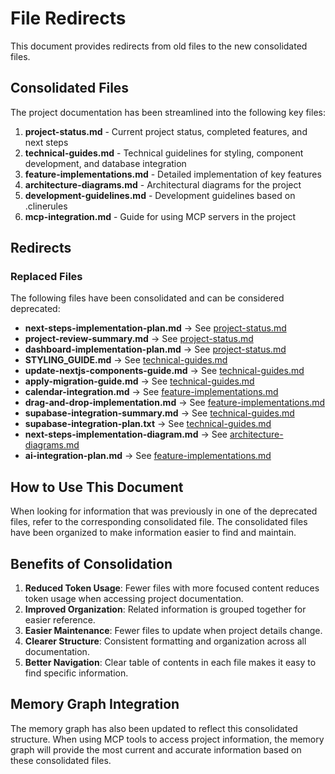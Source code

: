 # File Redirects

This document provides redirects from old files to the new consolidated files.

## Consolidated Files

The project documentation has been streamlined into the following key files:

1. **project-status.md** - Current project status, completed features, and next steps
2. **technical-guides.md** - Technical guidelines for styling, component development, and database integration
3. **feature-implementations.md** - Detailed implementation of key features
4. **architecture-diagrams.md** - Architectural diagrams for the project
5. **development-guidelines.md** - Development guidelines based on .clinerules
6. **mcp-integration.md** - Guide for using MCP servers in the project

## Redirects

### Replaced Files

The following files have been consolidated and can be considered deprecated:

- **next-steps-implementation-plan.md** → See [project-status.md](./project-status.md)
- **project-review-summary.md** → See [project-status.md](./project-status.md)
- **dashboard-implementation-plan.md** → See [project-status.md](./project-status.md)
- **STYLING_GUIDE.md** → See [technical-guides.md](./technical-guides.md)
- **update-nextjs-components-guide.md** → See [technical-guides.md](./technical-guides.md)
- **apply-migration-guide.md** → See [technical-guides.md](./technical-guides.md)
- **calendar-integration.md** → See [feature-implementations.md](./feature-implementations.md)
- **drag-and-drop-implementation.md** → See [feature-implementations.md](./feature-implementations.md)
- **supabase-integration-summary.md** → See [technical-guides.md](./technical-guides.md)
- **supabase-integration-plan.txt** → See [technical-guides.md](./technical-guides.md)
- **next-steps-implementation-diagram.md** → See [architecture-diagrams.md](./architecture-diagrams.md)
- **ai-integration-plan.md** → See [feature-implementations.md](./feature-implementations.md)

## How to Use This Document

When looking for information that was previously in one of the deprecated files, refer to the corresponding consolidated file. The consolidated files have been organized to make information easier to find and maintain.

## Benefits of Consolidation

1. **Reduced Token Usage**: Fewer files with more focused content reduces token usage when accessing project documentation.
2. **Improved Organization**: Related information is grouped together for easier reference.
3. **Easier Maintenance**: Fewer files to update when project details change.
4. **Clearer Structure**: Consistent formatting and organization across all documentation.
5. **Better Navigation**: Clear table of contents in each file makes it easy to find specific information.

## Memory Graph Integration

The memory graph has also been updated to reflect this consolidated structure. When using MCP tools to access project information, the memory graph will provide the most current and accurate information based on these consolidated files.
